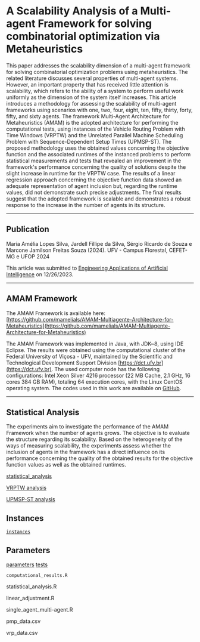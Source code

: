 # A Scalability Analysis of a Multi-agent Framework for solving combinatorial optimization via Metaheuristics

This paper addresses the scalability dimension of a multi-agent framework for solving combinatorial optimization problems using metaheuristics. The related literature discusses several properties of multi-agent systems. However, an important property that has received little attention is scalability, which refers to the ability of a system to perform useful work uniformly as the dimension of the system itself increases. This article introduces a methodology for assessing the scalability of multi-agent frameworks using scenarios with one, two, four, eight, ten, fifty, thirty, forty, fifty, and sixty agents. The framework Multi-Agent Architecture for Metaheuristics (AMAM) is the adopted architecture for performing the computational tests, using instances of the Vehicle Routing Problem with Time Windows (VRPTW) and the Unrelated Parallel Machine Scheduling Problem with Sequence-Dependent Setup Times (UPMSP-ST). The proposed methodology uses the obtained values concerning the objective function and the associated runtimes of the instanced problems to perform statistical measurements and tests that revealed an improvement in the framework's performance concerning the quality of solutions despite the slight increase in runtime for the VRPTW case. The results of a linear regression approach concerning the objective function data showed an adequate representation of agent inclusion but, regarding the runtime values, did not demonstrate such precise adjustments. The final results suggest that the adopted framework is scalable and demonstrates a robust response to the increase in the number of agents in its structure.

-------------------------------------------------------------------------------------------------------

## Publication

Maria Amélia Lopes Silva, Jardell Fillipe da Silva, Sérgio Ricardo de Souza e Marcone Jamilson Freitas Souza (2024). UFV - Campus Florestal, CEFET-MG e UFOP 2024

This article was submitted to [Engineering Applications of Artificial Intelligence](https://www.sciencedirect.com/journal/engineering-applications-of-artificial-intelligence) on 12/26/2023.

-------------------------------------------------------------------------------------------------------

## AMAM Framework

The AMAM Framework is available here: [https://github.com/mamelials/AMAM-Multiagente-Architecture-for-Metaheuristics](https://github.com/mamelials/AMAM-Multiagente-Architecture-for-Metaheuristics) 

The AMAM Framework was implemented in Java, with JDK~8, using IDE Eclipse. The results were obtained using the computational cluster of the Federal University of Viçosa - UFV, maintained by the Scientific and Technological Development Support Division [https://dct.ufv.br](https://dct.ufv.br). The used computer node has the following configurations: Intel Xeon Silver 4216 processor (22 MB Cache, 2.1 GHz, 16 cores 384 GB RAM), totaling 64 execution cores, with the Linux CentOS operating system. The codes used in this work are available on [GitHub](https://github.com/jardelljfs/AMAM_Scalability).

-------------------------------------------------------------------------------------------------------

## Statistical Analysis

The experiments aim to investigate the performance of the AMAM Framework when the number of agents grows. The objective is to evaluate the structure regarding its scalability. Based on the heterogeneity of the ways of measuring scalability, the experiments assess whether the inclusion of agents in the framework has a direct influence on its performance concerning the quality of the obtained results for the objective function values as well as the obtained runtimes.

[statistical_analysis](statistical_analysis)

[VRPTW analysis](https://jardell-jfs.shinyapps.io/vrptw_analysis/)

[UPMSP-ST analysis](https://jardell-jfs.shinyapps.io/pmp_analysis/)

## Instances

[`instances`](instances)

## Parameters

[parameters](parameters)
[tests](tests)

`computational_results.R`

statistical_analysis.R

linear_adjustment.R

single_agent_multi-agent.R

pmp_data.csv

vrp_data.csv

